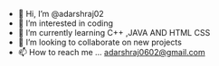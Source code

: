 - 👋 Hi, I’m @adarshraj02
- 👀 I’m interested in coding
- 🌱 I’m currently learning C++ ,JAVA AND HTML CSS
- 💞️ I’m looking to collaborate on new projects
- 📫 How to reach me ... adarshraj0602@gmail.com

<!---
adarshraj02/adarshraj02 is a ✨ special ✨ repository because its `README.md` (this file) appears on your GitHub profile.
You can click the Preview link to take a look at your changes.
--->
